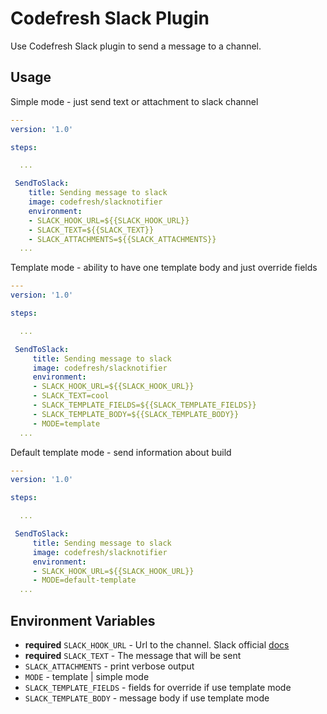 # Codefresh Slack Plugin

Use Codefresh Slack plugin to send a message to a channel.

## Usage

Simple mode - just send text or attachment to slack channel

```yaml
---
version: '1.0'

steps:

  ...

 SendToSlack:
    title: Sending message to slack
    image: codefresh/slacknotifier
    environment:
    - SLACK_HOOK_URL=${{SLACK_HOOK_URL}}
    - SLACK_TEXT=${{SLACK_TEXT}}
    - SLACK_ATTACHMENTS=${{SLACK_ATTACHMENTS}}
  ...

```

Template mode - ability to have one template body and just override fields

```yaml
---
version: '1.0'

steps:

  ...

 SendToSlack:
     title: Sending message to slack
     image: codefresh/slacknotifier
     environment:
     - SLACK_HOOK_URL=${{SLACK_HOOK_URL}}
     - SLACK_TEXT=cool
     - SLACK_TEMPLATE_FIELDS=${{SLACK_TEMPLATE_FIELDS}}
     - SLACK_TEMPLATE_BODY=${{SLACK_TEMPLATE_BODY}}
     - MODE=template
  ...

```

Default template mode - send information about build

```yaml
---
version: '1.0'

steps:

  ...

 SendToSlack:
     title: Sending message to slack
     image: codefresh/slacknotifier
     environment:
     - SLACK_HOOK_URL=${{SLACK_HOOK_URL}}
     - MODE=default-template
  ...

```



## Environment Variables

- **required** `SLACK_HOOK_URL` - Url to the channel. Slack official [docs](https://api.slack.com/incoming-webhooks)
- **required** `SLACK_TEXT` - The message that will be sent
- `SLACK_ATTACHMENTS` - print verbose output
- `MODE` - template | simple mode
- `SLACK_TEMPLATE_FIELDS` - fields for override if use template mode
- `SLACK_TEMPLATE_BODY` - message body if use template mode
